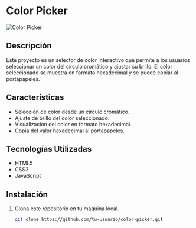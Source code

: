 # Color Picker

![Color Picker](screenshot.png)

## Descripción

Este proyecto es un selector de color interactivo que permite a los usuarios seleccionar un color del círculo cromático y ajustar su brillo. El color seleccionado se muestra en formato hexadecimal y se puede copiar al portapapeles.

## Características

- Selección de color desde un círculo cromático.
- Ajuste de brillo del color seleccionado.
- Visualización del color en formato hexadecimal.
- Copia del valor hexadecimal al portapapeles.

## Tecnologías Utilizadas

- HTML5
- CSS3
- JavaScript

## Instalación

1. Clona este repositorio en tu máquina local.
   ```bash
   git clone https://github.com/tu-usuario/color-picker.git
